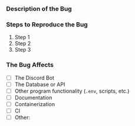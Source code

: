 <!--
    Hello! Thank you notifying us of an issue. Please fill out the
    sections below, making sure to follow the instructions you see in these
    comment blocks.
-->


### Description of the Bug

<!-- Provide a description of the bug. Attach screenshots if you'd like. -->


### Steps to Reproduce the Bug

<!-- Write down what steps, in order, make the bug happen -->

   1. Step 1
   2. Step 2
   3. Step 3


### The Bug Affects

<!-- Please check all that apply by replacing [ ] with [x] -->

   - [ ] The Discord Bot
   - [ ] The Database or API
   - [ ] Other program functionality (`.env`, scripts, etc.)
   - [ ] Documentation
   - [ ] Containerization
   - [ ] CI
   - [ ] Other: <!-- Please add a description here if this box is checked -->

